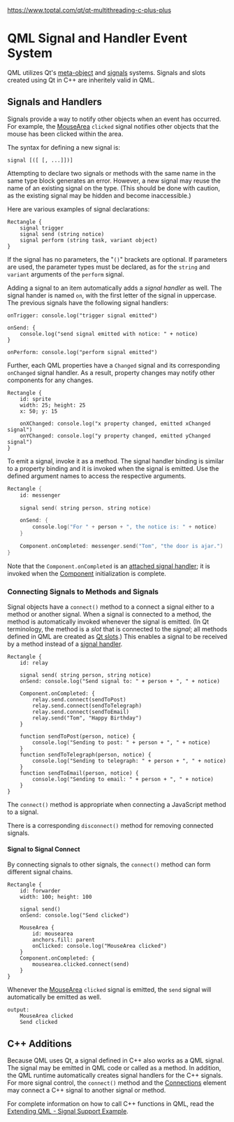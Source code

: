 https://www.toptal.com/qt/qt-multithreading-c-plus-plus

# QML Signal and Handler Event System





QML utilizes Qt's [meta-object](https://doc.qt.io/archives/qt-4.8/metaobjects.html) and [signals](https://doc.qt.io/archives/qt-4.8/signalsandslots.html) systems. Signals and slots created using Qt in C++ are inheritely valid in QML.



## Signals and Handlers

Signals provide a way to notify other objects when an event has occurred. For example, the [MouseArea](https://doc.qt.io/archives/qt-4.8/qml-mousearea.html) `clicked` signal notifies other objects that the mouse has been clicked within the area.

The syntax for defining a new signal is:

```
signal [([ [, ...]])]
```

Attempting to declare two signals or methods with the same name in the same type block generates an error. However, a new signal may reuse the name of an existing signal on the type. (This should be done with caution, as the existing signal may be hidden and become inaccessible.)

Here are various examples of signal declarations:

```
Rectangle {
    signal trigger
    signal send (string notice)
    signal perform (string task, variant object)
}
```

If the signal has no parameters, the "`()`" brackets are optional. If parameters are used, the parameter types must be declared, as for the `string` and `variant` arguments of the `perform` signal.

Adding a signal to an item automatically adds a *signal handler* as well. The signal hander is named `on`, with the first letter of the signal in uppercase. The previous signals have the following signal handlers:

```
onTrigger: console.log("trigger signal emitted")

onSend: {
    console.log("send signal emitted with notice: " + notice)
}

onPerform: console.log("perform signal emitted")
```

Further, each QML properties have a `Changed` signal and its corresponding `onChanged` signal handler. As a result, property changes may notify other components for any changes.

```
Rectangle {
    id: sprite
    width: 25; height: 25
    x: 50; y: 15

    onXChanged: console.log("x property changed, emitted xChanged signal")
    onYChanged: console.log("y property changed, emitted yChanged signal")
}
```

To emit a signal, invoke it as a method. The signal handler binding is similar to a property binding and it is invoked when the signal is emitted. Use the defined argument names to access the respective arguments.

```c
Rectangle {
    id: messenger

    signal send( string person, string notice)

    onSend: {
        console.log("For " + person + ", the notice is: " + notice)
    }

    Component.onCompleted: messenger.send("Tom", "the door is ajar.")
}
```

Note that the `Component.onCompleted` is an [attached signal handler](https://doc.qt.io/archives/qt-4.8/propertybinding.html#attached-signalhandlers); it is invoked when the [Component](https://doc.qt.io/archives/qt-4.8/qml-component.html) initialization is complete.



### Connecting Signals to Methods and Signals

Signal objects have a `connect()` method to a connect a signal either to a method or another signal. When a signal is connected to a method, the method is automatically invoked whenever the signal is emitted. (In Qt terminology, the method is a *slot* that is connected to the *signal*; all methods defined in QML are created as [Qt slots](https://doc.qt.io/archives/qt-4.8/signalsandslots.html).) This enables a signal to be received by a method instead of a [signal handler](https://doc.qt.io/archives/qt-4.8/qdeclarativeintroduction.html#signal-handlers).

```
Rectangle {
    id: relay

    signal send( string person, string notice)
    onSend: console.log("Send signal to: " + person + ", " + notice)

    Component.onCompleted: {
        relay.send.connect(sendToPost)
        relay.send.connect(sendToTelegraph)
        relay.send.connect(sendToEmail)
        relay.send("Tom", "Happy Birthday")
    }

    function sendToPost(person, notice) {
        console.log("Sending to post: " + person + ", " + notice)
    }
    function sendToTelegraph(person, notice) {
        console.log("Sending to telegraph: " + person + ", " + notice)
    }
    function sendToEmail(person, notice) {
        console.log("Sending to email: " + person + ", " + notice)
    }
}
```

The `connect()` method is appropriate when connecting a JavaScript method to a signal.

There is a corresponding `disconnect()` method for removing connected signals.



#### Signal to Signal Connect

By connecting signals to other signals, the `connect()` method can form different signal chains.

```
Rectangle {
    id: forwarder
    width: 100; height: 100

    signal send()
    onSend: console.log("Send clicked")

    MouseArea {
        id: mousearea
        anchors.fill: parent
        onClicked: console.log("MouseArea clicked")
    }
    Component.onCompleted: {
        mousearea.clicked.connect(send)
    }
}
```

Whenever the [MouseArea](https://doc.qt.io/archives/qt-4.8/qml-mousearea.html) `clicked` signal is emitted, the `send` signal will automatically be emitted as well.

```
output:
    MouseArea clicked
    Send clicked
```



## C++ Additions

Because QML uses Qt, a signal defined in C++ also works as a QML signal. The signal may be emitted in QML code or called as a method. In addition, the QML runtime automatically creates signal handlers for the C++ signals. For more signal control, the `connect()` method and the [Connections](https://doc.qt.io/archives/qt-4.8/qml-connections.html) element may connect a C++ signal to another signal or method.

For complete information on how to call C++ functions in QML, read the [Extending QML - Signal Support Example](https://doc.qt.io/archives/qt-4.8/qt-declarative-cppextensions-referenceexamples-signal-example.html).